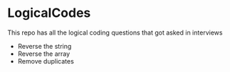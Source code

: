 # LogicalCodes

This repo has all the logical coding questions that got asked in interviews
- Reverse the string
- Reverse the array
- Remove duplicates
